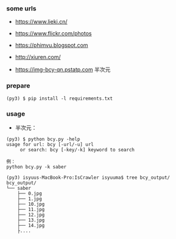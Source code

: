 
### some urls

- https://www.lieki.cn/
- https://www.flickr.com/photos
- https://phimvu.blogspot.com
- http://xiuren.com/

- https://img-bcy-qn.pstatp.com 半次元

### prepare
```
(py3) $ pip install -l requirements.txt
```


### usage

- 半次元：

```
(py3) $ python bcy.py -help
usage for url: bcy [-url/-u] url 
 	 or search: bcy [-key/-k] keyword to search

例：
python bcy.py -k saber

(py3) isyuus-MacBook-Pro:IsCrawler isyuuma$ tree bcy_output/
bcy_output/
└── saber
    ├── 0.jpg
    ├── 1.jpg
    ├── 10.jpg
    ├── 11.jpg
    ├── 12.jpg
    ├── 13.jpg
    ├── 14.jpg
    ├....

```



